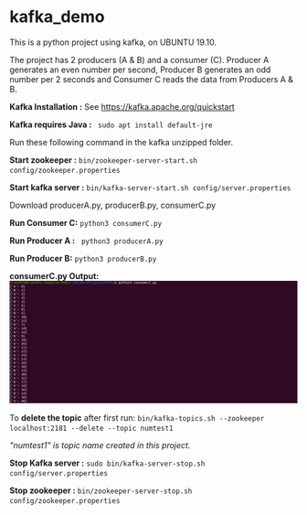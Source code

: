 # kafka_demo

This is a python project using kafka, on UBUNTU 19.10.

The project has 2 producers (A & B) and a consumer (C). Producer A generates an even number per second, Producer B generates an odd number per 2 seconds and Consumer C reads the data from Producers A & B.

**Kafka Installation :** See <https://kafka.apache.org/quickstart>

**Kafka requires Java :** ``` sudo apt install default-jre```

Run these following command in the kafka unzipped folder.
 
 **Start zookeeper :** ```bin/zookeeper-server-start.sh config/zookeeper.properties```
 
 **Start kafka server :** ```bin/kafka-server-start.sh config/server.properties```
 
 Download producerA.py, producerB.py, consumerC.py
 
 **Run Consumer C:** ```python3 consumerC.py```
 
 **Run Producer A :** ``` python3 producerA.py```
 
 **Run Producer B:** ```python3 producerB.py```
 
 **consumerC.py Output:**
 ![consumerC.py Output](https://github.com/iramshiv/kafka_demo/blob/master/consumerC.jpg)
 
 To **delete the topic** after first run: ```bin/kafka-topics.sh --zookeeper localhost:2181 --delete --topic numtest1```
 
  *"numtest1" is topic name created in this project.*
  
  **Stop Kafka server :** ```sudo bin/kafka-server-stop.sh config/server.properties```
  
  **Stop zookeeper :** ```bin/zookeeper-server-stop.sh config/zookeeper.properties```
 
